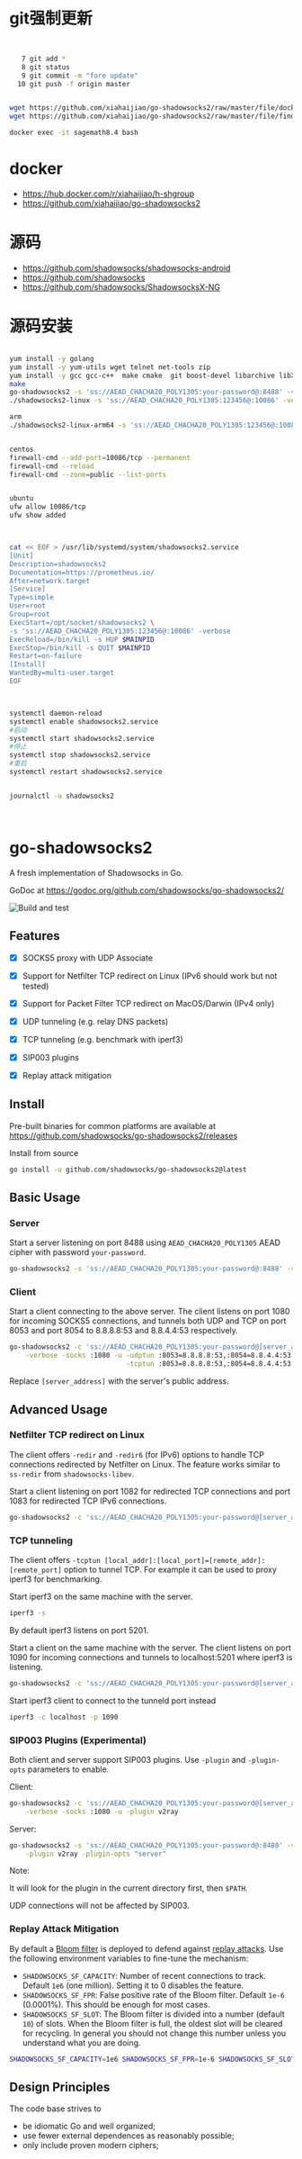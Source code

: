 # git强制更新
```bash


   7 git add *
   8 git status
   9 git commit -m "fore update"
  10 git push -f origin master


wget https://github.com/xiahaijiao/go-shadowsocks2/raw/master/file/docker.zip
wget https://github.com/xiahaijiao/go-shadowsocks2/raw/master/file/find_n_p_random.zip

docker exec -it sagemath8.4 bash

```

# docker
* https://hub.docker.com/r/xiahaijiao/h-shgroup
* https://github.com/xiahaijiao/go-shadowsocks2

# 源码
* https://github.com/shadowsocks/shadowsocks-android
* https://github.com/shadowsocks
* https://github.com/shadowsocks/ShadowsocksX-NG

# 源码安装
```bash

yum install -y golang
yum install -y yum-utils wget telnet net-tools zip  
yum install -y gcc gcc-c++  make cmake  git boost-devel libarchive libX11
make
go-shadowsocks2 -s 'ss://AEAD_CHACHA20_POLY1305:your-password@:8488' -verbose
./shadowsocks2-linux -s 'ss://AEAD_CHACHA20_POLY1305:123456@:10086' -verbose

arm
./shadowsocks2-linux-arm64 -s 'ss://AEAD_CHACHA20_POLY1305:123456@:10086' -verbose


centos
firewall-cmd --add-port=10086/tcp --permanent
firewall-cmd --reload
firewall-cmd --zone=public --list-ports


ubuntu
ufw allow 10086/tcp
ufw show added



cat << EOF > /usr/lib/systemd/system/shadowsocks2.service
[Unit]
Description=shadowsocks2
Documentation=https://prometheus.io/
After=network.target
[Service]
Type=simple
User=root
Group=root
ExecStart=/opt/socket/shadowsocks2 \
-s 'ss://AEAD_CHACHA20_POLY1305:123456@:10086' -verbose
ExecReload=/bin/kill -s HUP $MAINPID
ExecStop=/bin/kill -s QUIT $MAINPID
Restart=on-failure
[Install]
WantedBy=multi-user.target
EOF



systemctl daemon-reload
systemctl enable shadowsocks2.service
#启动
systemctl start shadowsocks2.service
#停止
systemctl stop shadowsocks2.service
#重启
systemctl restart shadowsocks2.service


journalctl -u shadowsocks2




```












# go-shadowsocks2

A fresh implementation of Shadowsocks in Go.

GoDoc at https://godoc.org/github.com/shadowsocks/go-shadowsocks2/

![Build and test](https://github.com/shadowsocks/go-shadowsocks2/workflows/Build%20and%20test/badge.svg)


## Features

- [x] SOCKS5 proxy with UDP Associate
- [x] Support for Netfilter TCP redirect on Linux (IPv6 should work but not tested)
- [x] Support for Packet Filter TCP redirect on MacOS/Darwin (IPv4 only)
- [x] UDP tunneling (e.g. relay DNS packets)
- [x] TCP tunneling (e.g. benchmark with iperf3)
- [x] SIP003 plugins
- [x] Replay attack mitigation


## Install

Pre-built binaries for common platforms are available at https://github.com/shadowsocks/go-shadowsocks2/releases

Install from source

```sh
go install -u github.com/shadowsocks/go-shadowsocks2@latest
```


## Basic Usage

### Server

Start a server listening on port 8488 using `AEAD_CHACHA20_POLY1305` AEAD cipher with password `your-password`.

```sh
go-shadowsocks2 -s 'ss://AEAD_CHACHA20_POLY1305:your-password@:8488' -verbose
```


### Client

Start a client connecting to the above server. The client listens on port 1080 for incoming SOCKS5 
connections, and tunnels both UDP and TCP on port 8053 and port 8054 to 8.8.8.8:53 and 8.8.4.4:53 
respectively. 

```sh
go-shadowsocks2 -c 'ss://AEAD_CHACHA20_POLY1305:your-password@[server_address]:8488' \
    -verbose -socks :1080 -u -udptun :8053=8.8.8.8:53,:8054=8.8.4.4:53 \
                             -tcptun :8053=8.8.8.8:53,:8054=8.8.4.4:53
```

Replace `[server_address]` with the server's public address.


## Advanced Usage


### Netfilter TCP redirect on Linux

The client offers `-redir` and `-redir6` (for IPv6) options to handle TCP connections 
redirected by Netfilter on Linux. The feature works similar to `ss-redir` from `shadowsocks-libev`.


Start a client listening on port 1082 for redirected TCP connections and port 1083 for redirected
TCP IPv6 connections.

```sh
go-shadowsocks2 -c 'ss://AEAD_CHACHA20_POLY1305:your-password@[server_address]:8488' -redir :1082 -redir6 :1083
```


### TCP tunneling

The client offers `-tcptun [local_addr]:[local_port]=[remote_addr]:[remote_port]` option to tunnel TCP.
For example it can be used to proxy iperf3 for benchmarking.

Start iperf3 on the same machine with the server.

```sh
iperf3 -s
```

By default iperf3 listens on port 5201.

Start a client on the same machine with the server. The client listens on port 1090 for incoming connections
and tunnels to localhost:5201 where iperf3 is listening.

```sh
go-shadowsocks2 -c 'ss://AEAD_CHACHA20_POLY1305:your-password@[server_address]:8488' -tcptun :1090=localhost:5201
```

Start iperf3 client to connect to the tunneld port instead

```sh
iperf3 -c localhost -p 1090
```

### SIP003 Plugins (Experimental)

Both client and server support SIP003 plugins.
Use `-plugin` and `-plugin-opts` parameters to enable.

Client:

```sh
go-shadowsocks2 -c 'ss://AEAD_CHACHA20_POLY1305:your-password@[server_address]:8488' \
    -verbose -socks :1080 -u -plugin v2ray
```
Server:

```sh
go-shadowsocks2 -s 'ss://AEAD_CHACHA20_POLY1305:your-password@:8488' -verbose \
    -plugin v2ray -plugin-opts "server"
```
Note:

It will look for the plugin in the current directory first, then `$PATH`.

UDP connections will not be affected by SIP003.

### Replay Attack Mitigation

By default a [Bloom filter](https://en.wikipedia.org/wiki/Bloom_filter) is deployed to defend against [replay attacks](https://en.wikipedia.org/wiki/Replay_attack).
Use the following environment variables to fine-tune the mechanism:

- `SHADOWSOCKS_SF_CAPACITY`: Number of recent connections to track. Default `1e6` (one million). Setting it to 0 disables the feature.
- `SHADOWSOCKS_SF_FPR`: False positive rate of the Bloom filter. Default `1e-6` (0.0001%). This should be enough for most cases.
- `SHADOWSOCKS_SF_SLOT`: The Bloom filter is divided into a number (default `10`) of slots. When the Bloom filter is full, the
  oldest slot will be cleared for recycling. In general you should not change this number unless you understand what you are doing.

```sh
SHADOWSOCKS_SF_CAPACITY=1e6 SHADOWSOCKS_SF_FPR=1e-6 SHADOWSOCKS_SF_SLOT=10 go-shadowsocks2 ...
```

## Design Principles

The code base strives to

- be idiomatic Go and well organized;
- use fewer external dependences as reasonably possible;
- only include proven modern ciphers;
